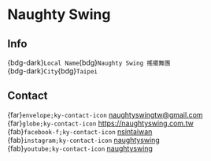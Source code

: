 # Naughty Swing

## Info

{bdg-dark}`Local Name`{bdg}`Naughty Swing 搖擺舞團`  
{bdg-dark}`City`{bdg}`Taipei`  

## Contact

{far}`envelope;ky-contact-icon` <naughtyswingtw@gmail.com>  
{far}`globe;ky-contact-icon` <https://naughtyswing.com.tw>  
{fab}`facebook-f;ky-contact-icon` [nsintaiwan](https://www.facebook.com/nsintaiwan)  
{fab}`instagram;ky-contact-icon` [naughtyswing](http://instagram.com/naughtyswing)  
{fab}`youtube;ky-contact-icon` [naughtyswing](https://youtube.com/naughtyswing)  
